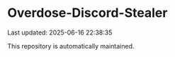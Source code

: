 # Overdose-Discord-Stealer

Last updated: 2025-06-16 22:38:35

This repository is automatically maintained.
